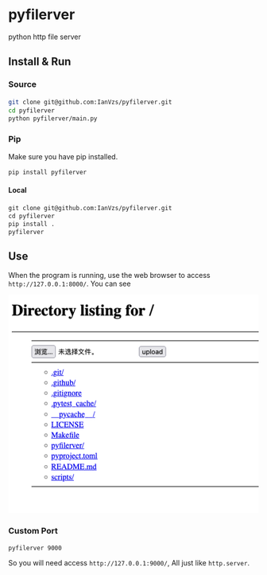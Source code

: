 # pyfilerver
python http file server

## Install & Run
### Source
```bash
git clone git@github.com:IanVzs/pyfilerver.git
cd pyfilerver
python pyfilerver/main.py 
```

### Pip
Make sure you have pip installed.

```bash
pip install pyfilerver
```
#### Local
```
git clone git@github.com:IanVzs/pyfilerver.git
cd pyfilerver
pip install .
pyfilerver
```

## Use
When the program is running, use the web browser to access `http://127.0.0.1:8000/`. You can see

![demo png](./demo.png)

### Custom Port
```
pyfilerver 9000
```
So you will need access `http://127.0.0.1:9000/`, All just like `http.server`.